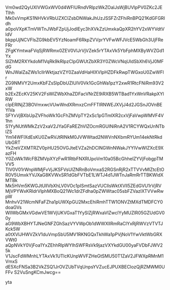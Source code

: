 Vm0wd2QyUXlVWGxWV0d4WFlURndVRlpzWkZOalJsWjBUVlpPV0ZKc2JETlhh
Mk0xVmpKS1NHVkVRbUZXClZsbDNWakJhUzJSSFZrZFhiRnBPQ21KdGFGRldh
a0poVXpKTmVWTnJWbFZpUjJodlEyc3hXVkZzUmxkaQpXR2hYV2xWYVdtVldV
bkppUjNCVFlsZG9kbEV5YzNoamF6RkpZVVprYVFwWFJVcE5WbGh3UjFReFRr
ZFgKYmtwaFVqSjRWRmx0ZEV0VlJrVjVZek5rYTAxVk5YbFphMXByWVZGd1Yx
SlZhM2RXYkdoM1VqRk9kRlpzClpGWUtZbXR3Y0ZWcVNqUldSbXh6VjJ0MFdG
WnJWalZaZWs1cllrWktjazVZY0ZaaVdHaHlXVlpHZDFkRwpTWGxoU0ZwWFlr
ZG9NMVY2UmxKbFZsSlpDbUZIUlV0Vk1GcGhWa1pzY2xwR1RtcFNiRm93V2xW
b2ExZEcKV25KV2FsWlZWbXhaZDFacVNrZE9iRXB5WTBad1YxWnVRakpXYlRW
clpERlNjZ3BOVmxwcVUwWndXRmxzCmFFTlRNWEJXVjJ4d2JGSnJOVnBEYlVa
SFYxVjBXbUpZVFhoWk1GcFhZMVpTY2xSc1pGTmlXR2cxVjFaVwpWMVF4V1hn
S1YyNUtWMkZzV2xaV2JYaGFaREZhVlZOcmRGUlNiRnA2V1RCYWQxUnNTblZS
Ym14WFlXdEsKU0ZwRVJtRlNkM0JVWWtad2NWVnNXbmRYUm14ekNtRkdUbGRT
YkZreVZXMTRZV0pHU25OVGJteEVZa2hDClNGWnNWakJYYlVwWlZXcE9XazFH
Y0ZoWk1WcFBZMVpXYzFwR1RtbFNXRUpoVm10a05BcGhhelZYVjFobgpTMVV5
TlV0V01rWnpWMjFvVjJKSFVsUlZNRnBoVmxaS2RGSnRjR2xTTVVvMlZtcEtO
R0V5UmxkYVJXaG8KVWxSR1dGbFVTbE1LWTJ4d1JWTnJaRmRrTTBKWldXMTBk
Mk5HVm5KWGJtUllVbXhLV0VOc1pISmtSazVUCllsWktXVll5ZEdGVU1rVjRV
MjVPYWxKRldrVlphMXBoQ21Wc1drZFdha0pZWWtac05sbFZVazlXTVVwRwpW
MnhvV21WcmNFaFZha1pUWXpGU2MxcEhiRmhTTW1ONVZtMXdTMDFCY0doaGVs
WllWbGMxVGdwVE1WVjUKVGxaT1YySlZjRWxaVlZwclYyMUZlR05GZUdGV00y
aG9WbXBHYTJNeGNFZGhSazVYVWpOb1dWWXllRmRaClYxRjRWVzVTVTJKck5W
a0tXVlJHWVZkV1duVmpSbU5MV1RKNGQxTkhWa1pPVjNoV1YwVktWbGRXVWt0
aQpNVkY0VjFoa1YxZEhhRlpWYlhSWFRsVk9jazVXYkdGU00yaFVDbFJWV25k
V1JscFdWMnhLYTAxVk1UTlcKUnpWVFZHeGtSMU50T1ZaV2JFWXpRMnM1VmxS
dE5XcFNSa3B2VkZSQ1JrOVZUbTVqUnpsYVZucEJPUXBEClozQjRZMWM0UFFv
S2VuSngKCmJwcg==

yta